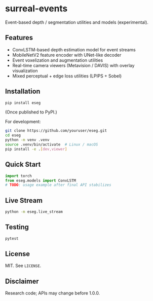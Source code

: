 # surreal-events

Event-based depth / segmentation utilities and models (experimental).  

## Features
- ConvLSTM-based depth estimation model for event streams
- MobileNetV2 feature encoder with UNet-like decoder
- Event voxelization and augmentation utilities
- Real-time camera viewers (Metavision / DAVIS) with overlay visualization
- Mixed perceptual + edge loss utilities (LPIPS + Sobel)

## Installation
```bash
pip install eseg
```
(Once published to PyPI.)

For development:
```bash
git clone https://github.com/youruser/eseg.git
cd eseg
python -m venv .venv
source .venv/bin/activate  # Linux / macOS
pip install -e .[dev,viewer]
```

## Quick Start
```python
import torch
from eseg.models import ConvLSTM
# TODO: usage example after final API stabilizes
```

## Live Stream
```bash
python -m eseg.live_stream
```

## Testing
```bash
pytest
```

## License
MIT. See `LICENSE`.

## Disclaimer
Research code; APIs may change before 1.0.0.
